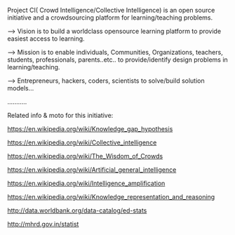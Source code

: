 Project CI( Crowd Intelligence/Collective Intelligence) is an open source initiative and a crowdsourcing platform for learning/teaching problems.

--> Vision is to build a worldclass opensource learning platform to provide easiest access to learning.


--> Mission is to enable individuals, Communities, Organizations, teachers, students, professionals, parents..etc.. to provide/identify design problems in learning/teaching.


--> Entrepreneurs, hackers, coders, scientists to solve/build solution models...

...........

Related info & moto for this initiative:

https://en.wikipedia.org/wiki/Knowledge_gap_hypothesis

https://en.wikipedia.org/wiki/Collective_intelligence

https://en.wikipedia.org/wiki/The_Wisdom_of_Crowds

https://en.wikipedia.org/wiki/Artificial_general_intelligence

https://en.wikipedia.org/wiki/Intelligence_amplification

https://en.wikipedia.org/wiki/Knowledge_representation_and_reasoning

http://data.worldbank.org/data-catalog/ed-stats

http://mhrd.gov.in/statist


